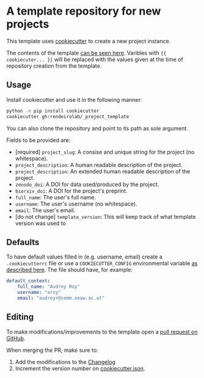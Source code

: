 # A template repository for new projects

This template uses [cookiecutter](https://github.com/cookiecutter/cookiecutter) to create a new project instance.

The contents of the template <a href="{{ cookiecutter.project_slug }}">can be seen here</a>. Varibles with `{{ cookiecuter... }}` will be replaced with the values given at the time of repository creation from the template.

## Usage
Install cookiecutter and use it in the following manner:
```bash
python -m pip install cookiecutter
cookiecutter gh:rendeirolab/_project_template
```
You can also clone the repository and point to its path as sole argument.

Fields to be provided are:
- [required] `project_slug`: A consise and unique string for the project (no whitespace).
- `project_description`: A human readable description of the project.
- `project_description`: An extended human readable description of the project.
- `zenodo_doi`: A DOI for data used/produced by the project.
- `biorxiv_doi`:  A DOI for the project's preprint.
- `full_name`: The user's full name.
- `username`:  The user's username (no whitespace).
- `email`: The user's email.
- [do not change] `template_version`: This will keep track of what template version was used to 

## Defaults
To have default values filled in (e.g. username, email) create a `.cookiecutterrc` file or use a `COOKIECUTTER_CONFIG` environmental variable [as described here](https://cookiecutter.readthedocs.io/en/stable/advanced/user_config.html).
The file should have, for example:
```yaml
default_context:
    full_name: "Audrey Roy"
    username: "aroy"
    email: "audreyr@cemm.oeaw.ac.at"
```

## Editing
To make modifications/improvements to the template open a [pull request on GitHub](https://github.com/rendeirolab/_project_template/pulls).

When merging the PR, make sure to:
1. Add the modifications to the [Changelog](Changelog.md)
2. Increment the version number on [cookiecutter.json](cookiecutter.json).
